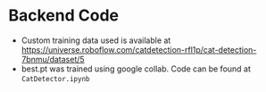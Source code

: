 # Backend Code
- Custom training data used is available at https://universe.roboflow.com/catdetection-rfl1p/cat-detection-7bnmu/dataset/5
- best.pt was trained using google collab. Code can be found at `CatDetector.ipynb`

